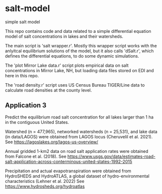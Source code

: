 # salt-model
simple salt model

This repo contains code and data related to a simple differential equation model of salt concentrations in lakes and their watersheds.

The main script is 'salt wrapper.r'. Mostly this wrapper script works with the anlyitcal equilibrium solutions of the model, but it also calls 'dSalt.r', which defines the differential equations, to do some dynamic simulations.

The 'plot Mirror Lake data.r' script plots empirical data on salt concentrations in Mirror Lake, NH, but loading data files stored on EDI and here in this repo.

The 'road density.r' script uses US Census Bureau TIGER/Line data to calculate road densities at the county level.


## Application 3
Predict the equilibrium road salt concentration for all lakes larger than 1 ha in the contiguous United States.

Watershed (n = 477,965), networked watersheds (n = 25,531), and lake data (in data/LAGOS) were obtained from LAGOS locus (Cheruvelil et al. 2021). 
See https://lagoslakes.org/lagos-us-overview/

Annual gridded 1-km2 data on road salt application rates were obtained from Falcone et al. (2018).
See https://www.usgs.gov/data/estimates-road-salt-application-across-conterminous-united-states-1992-2015

Precipitation and actual evapotranspiration were obtained from HydroSHEDS and HydroATLAS, a global dataset of hydro-environmental characteristics (Lehner et al. 2022)
See https://www.hydrosheds.org/hydroatlas

